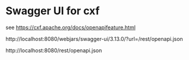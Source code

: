 

# Swagger UI for cxf

see https://cxf.apache.org/docs/openapifeature.html

http://localhost:8080/webjars/swagger-ui/3.13.0/?url=/rest/openapi.json

http://localhost:8080/rest/openapi.json
